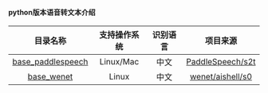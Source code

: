 #### python版本语音转文本介绍
|目录名称|支持操作系统|识别语言|项目来源|
|:---:|:---:|:---:|:---:|
|[base_paddlespeech](./base_paddlespeech/)|Linux/Mac|中文|[PaddleSpeech/s2t](https://github.com/PaddlePaddle/PaddleSpeech/tree/develop/examples/aishell/asr0)|
|[base_wenet](./base_wenet)|Linux|中文|[wenet/aishell/s0](https://github.com/wenet-e2e/wenet/blob/main/examples/aishell/s0/README.md)|